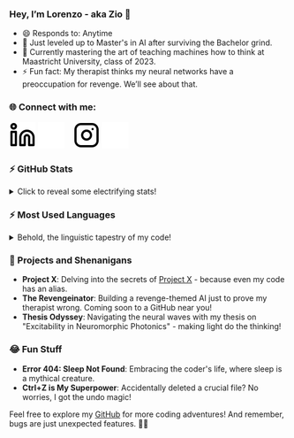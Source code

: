 ### Hey, I’m Lorenzo - aka Zio 👋

- 😄 Responds to: Anytime
- 🧠 Just leveled up to Master's in AI after surviving the Bachelor grind.
- 🚀 Currently mastering the art of teaching machines how to think at Maastricht University, class of 2023.
- ⚡ Fun fact: My therapist thinks my neural networks have a preoccupation for revenge. We’ll see about that.

### 🌐 Connect with me:

[![LinkedIn Light Mode](img/linkedin-light.svg)](https://www.linkedin.com/in/giuseppe-pompigna-55a720198#gh-light-mode-only)
[![LinkedIn Dark Mode](img/linkedin-dark.svg)](https://www.linkedin.com/in/giuseppe-pompigna-55a720198#gh-dark-mode-only)
&nbsp;&nbsp;
[![Instagram Light Mode](img/instagram-light.svg)](https://www.instagram.com/loz_zio_#gh-light-mode-only)
[![Instagram Dark Mode](img/instagram-dark.svg)](https://www.instagram.com/loz_zio_#gh-dark-mode-only)

### :zap: GitHub Stats

<details>
  <summary>Click to reveal some electrifying stats!</summary>
  
![Lozzio99's GitHub Stats](https://github-readme-stats.vercel.app/api?username=Lozzio99&show_icons=true&theme=tokyonight&count_private=true)

</details>

### :zap: Most Used Languages

<details>
  <summary>Behold, the linguistic tapestry of my code!</summary>

![Lozzio99's Most Used Languages](https://github-readme-stats.vercel.app/api/top-langs/?username=Lozzio99&layout=compact)

</details>

### 🚀 Projects and Shenanigans

- **Project X**: Delving into the secrets of [Project X](#) - because even my code has an alias.
- **The Revengeinator**: Building a revenge-themed AI just to prove my therapist wrong. Coming soon to a GitHub near you!
- **Thesis Odyssey**: Navigating the neural waves with my thesis on "Excitability in Neuromorphic Photonics" - making light do the thinking!

### 😂 Fun Stuff

- **Error 404: Sleep Not Found**: Embracing the coder's life, where sleep is a mythical creature.
- **Ctrl+Z is My Superpower**: Accidentally deleted a crucial file? No worries, I got the undo magic!

Feel free to explore my [GitHub](https://github.com/Lozzio99) for more coding adventures! And remember, bugs are just unexpected features. 🐛✨

[instagram]: https://www.instagram.com/loz_zio_
